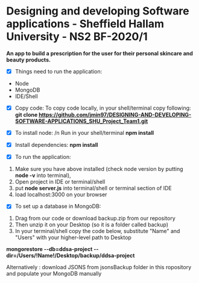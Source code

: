 # Designing and developing Software applications - Sheffield Hallam University - NS2 BF-2020/1

**An app to build a prescription for the user for their personal skincare and beauty products.**



- [x] Things need to run the application: 
* Node 
* MongoDB 
* IDE/Shell

- [x] Copy code:
To copy code locally, in your shell/terminal copy following:
 **git clone https://github.com/jmin97/DESIGNING-AND-DEVELOPING-SOFTWARE-APPLICATIONS_SHU_Project_Team1.git**
 
- [x] To install node:
/n Run in your shell/terminal 
**npm install**

- [x] Install dependencies: 
**npm install**

- [x] To run the application:
1. Make sure you have above installed (check node version by putting **node -v** into terminal), 
2. Open project in IDE or terminal/shell 
3. put **node server.js** into terminal/shell or terminal section of IDE
4. load localhost:3000 on your browser


- [x] To set up a database in MongoDB:
1. Drag from our code or download backup.zip from our repository 
2. Then unzip it on your Desktop (so it is a folder called backup)
3. In your terminal/shell copy the code below, substitute "Name" and "Users" with your higher-level path to Desktop 

**mongorestore --db=ddsa-project --dir=/Users/!Name!/Desktop/backup/ddsa-project**

Alternatively : download JSONS from jsonsBackup folder in this ropository and populate your MongoDB manually 
